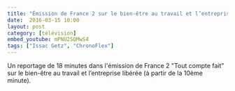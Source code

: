 ```yaml
---
title: "Émission de France 2 sur le bien-être au travail et l’entreprise libérée"
date:  2016-03-15 10:00
layout: post
category: [télévision]
embed_youtube: mPNU2SQMwS4
tags: ["Issac Getz", "ChronoFlex"]
---
```





Un reportage de 18 minutes dans l'émission de France 2 "Tout compte fait" sur le bien-être au travail et l’entreprise libérée (à partir de la 10ème minute).
